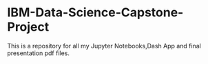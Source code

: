 # IBM-Data-Science-Capstone-Project
This is a repository for all my Jupyter Notebooks,Dash App and final presentation pdf files.

